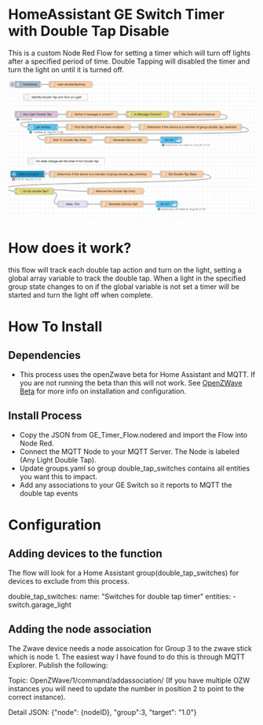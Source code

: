 # HomeAssistant GE Switch Timer with Double Tap Disable
This is a custom Node Red Flow for setting a timer which will turn off lights after a specified period of time.  Double Tapping will disabled the timer and turn the light on until it is turned off.

![NodeRed GE Timer Flow](/GE_DoubleTapSwitch_Timer/images/GE_Timer_Flow.png)

# How does it work?
 this flow will track each double tap action and turn on the light, setting a global array variable to track the double tap.  When a light in the specified group state changes to on if the global variable is not set a timer will be started and turn the light off when complete.

# How To Install
## Dependencies
  * This process uses the openZwave beta for Home Assistant and MQTT.  If you are not running the beta than this will not work.  See [OpenZWave Beta](https://www.home-assistant.io/integrations/ozw/) for more info on installation and configuration.

## Install Process  
  * Copy the JSON from GE_Timer_Flow.nodered and import the Flow into Node Red.
  * Connect the MQTT Node to your MQTT Server.  The Node is labeled (Any Light Double Tap).  
  * Update groups.yaml so group double_tap_switches contains all entities you want this to impact.
  * Add any associations to your GE Switch so it reports to MQTT the double tap events
  
# Configuration
## Adding devices to the function
  The flow will look for a Home Assistant group(double_tap_switches) for devices to exclude from this process.
  
  double_tap_switches:
  name: "Switches for double tap timer"
  entities:
    - switch.garage_light
  
## Adding the node association
  The Zwave device needs a node assoication for Group 3 to the zwave stick which is node 1.  The easiest way I have found to do this is through MQTT Explorer.  Publish the following:

  Topic: OpenZWave/1/command/addassociation/ (If you have multiple OZW instances you will need to update the number in position 2 to point to the correct instance).

  Detail JSON:
  {"node": {nodeID}, "group":3, "target": "1.0"} 
  

